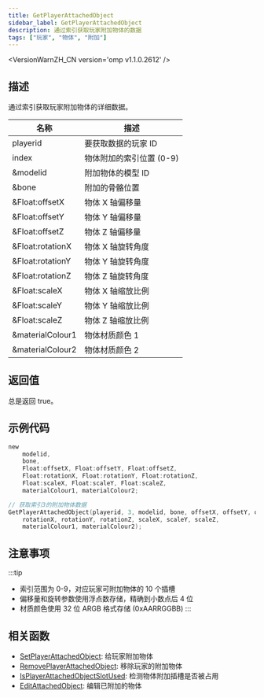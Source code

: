 ```yaml
---
title: GetPlayerAttachedObject
sidebar_label: GetPlayerAttachedObject
description: 通过索引获取玩家附加物体的数据
tags: ["玩家", "物体", "附加"]
---
```


<VersionWarnZH_CN version='omp v1.1.0.2612' />

## 描述

通过索引获取玩家附加物体的详细数据。

| 名称             | 描述                     |
| ---------------- | ------------------------ |
| playerid         | 要获取数据的玩家 ID      |
| index            | 物体附加的索引位置 (0-9) |
| &modelid         | 附加物体的模型 ID        |
| &bone            | 附加的骨骼位置           |
| &Float:offsetX   | 物体 X 轴偏移量          |
| &Float:offsetY   | 物体 Y 轴偏移量          |
| &Float:offsetZ   | 物体 Z 轴偏移量          |
| &Float:rotationX | 物体 X 轴旋转角度        |
| &Float:rotationY | 物体 Y 轴旋转角度        |
| &Float:rotationZ | 物体 Z 轴旋转角度        |
| &Float:scaleX    | 物体 X 轴缩放比例        |
| &Float:scaleY    | 物体 Y 轴缩放比例        |
| &Float:scaleZ    | 物体 Z 轴缩放比例        |
| &materialColour1 | 物体材质颜色 1           |
| &materialColour2 | 物体材质颜色 2           |

## 返回值

总是返回 true。

## 示例代码

```c
new
	modelid,
	bone,
	Float:offsetX, Float:offsetY, Float:offsetZ,
	Float:rotationX, Float:rotationY, Float:rotationZ,
	Float:scaleX, Float:scaleY, Float:scaleZ,
	materialColour1, materialColour2;

// 获取索引3的附加物体数据
GetPlayerAttachedObject(playerid, 3, modelid, bone, offsetX, offsetY, offsetZ,
    rotationX, rotationY, rotationZ, scaleX, scaleY, scaleZ,
    materialColour1, materialColour2);
```

## 注意事项

:::tip

- 索引范围为 0-9，对应玩家可附加物体的 10 个插槽
- 偏移量和旋转参数使用浮点数存储，精确到小数点后 4 位
- 材质颜色使用 32 位 ARGB 格式存储 (0xAARRGGBB)
  :::

## 相关函数

- [SetPlayerAttachedObject](SetPlayerAttachedObject): 给玩家附加物体
- [RemovePlayerAttachedObject](RemovePlayerAttachedObject): 移除玩家的附加物体
- [IsPlayerAttachedObjectSlotUsed](IsPlayerAttachedObjectSlotUsed): 检测物体附加插槽是否被占用
- [EditAttachedObject](EditAttachedObject): 编辑已附加的物体
